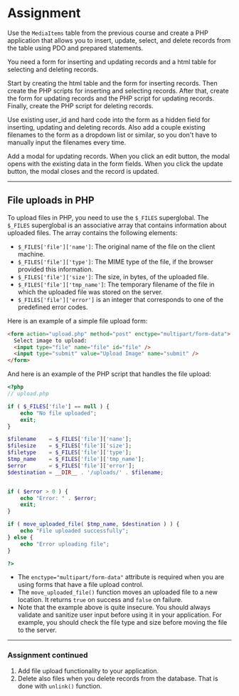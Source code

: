 # Assignment

Use the `MediaItems` table from the previous course and create a PHP application that allows you to insert, update, select, and delete records from the table using PDO and prepared statements.

You need a form for inserting and updating records and a html table for selecting and deleting records.

Start by creating the html table and the form for inserting records. Then create the PHP scripts for inserting and selecting records. After that, create the form for updating records and the PHP script for updating records. Finally, create the PHP script for deleting records.

Use existing user_id and hard code into the form as a hidden field for inserting, updating and deleting records. Also add a couple existing filenames to the form as a dropdown list or similar, so you don't have to manually input the filenames every time.

Add a modal for updating records. When you click an edit button, the modal opens with the existing data in the form fields. When you click the update button, the modal closes and the record is updated.

---

## File uploads in PHP

To upload files in PHP, you need to use the `$_FILES` superglobal. The `$_FILES` superglobal is an associative array that contains information about uploaded files. The array contains the following elements:

- `$_FILES['file']['name']`: The original name of the file on the client machine.
- `$_FILES['file']['type']`: The MIME type of the file, if the browser provided this information.
- `$_FILES['file']['size']`: The size, in bytes, of the uploaded file.
- `$_FILES['file']['tmp_name']`: The temporary filename of the file in which the uploaded file was stored on the server.
- `$_FILES['file']['error']` is an integer that corresponds to one of the predefined error codes.

Here is an example of a simple file upload form:

```html
<form action="upload.php" method="post" enctype="multipart/form-data">
  Select image to upload:
  <input type="file" name="file" id="file" />
  <input type="submit" value="Upload Image" name="submit" />
</form>
```

And here is an example of the PHP script that handles the file upload:

```php
<?php
// upload.php

if ( $_FILES['file'] == null ) {
    echo "No file uploaded";
    exit;
}

$filename    = $_FILES['file']['name'];
$filesize    = $_FILES['file']['size'];
$filetype    = $_FILES['file']['type'];
$tmp_name    = $_FILES['file']['tmp_name'];
$error       = $_FILES['file']['error'];
$destination = __DIR__ . '/uploads/' . $filename;


if ( $error > 0 ) {
    echo "Error: " . $error;
    exit;
}

if ( move_uploaded_file( $tmp_name, $destination ) ) {
    echo "File uploaded successfully";
} else {
    echo "Error uploading file";
}

?>
```

- The `enctype="multipart/form-data"` attribute is required when you are using forms that have a file upload control.
- The `move_uploaded_file()` function moves an uploaded file to a new location. It returns `true` on success and `false` on failure.
- Note that the example above is quite insecure. You should always validate and sanitize user input before using it in your application. For example, you should check the file type and size before moving the file to the server.

---

### Assignment continued

1. Add file upload functionality to your application.
2. Delete also files when you delete records from the database. That is done with `unlink()` function.
